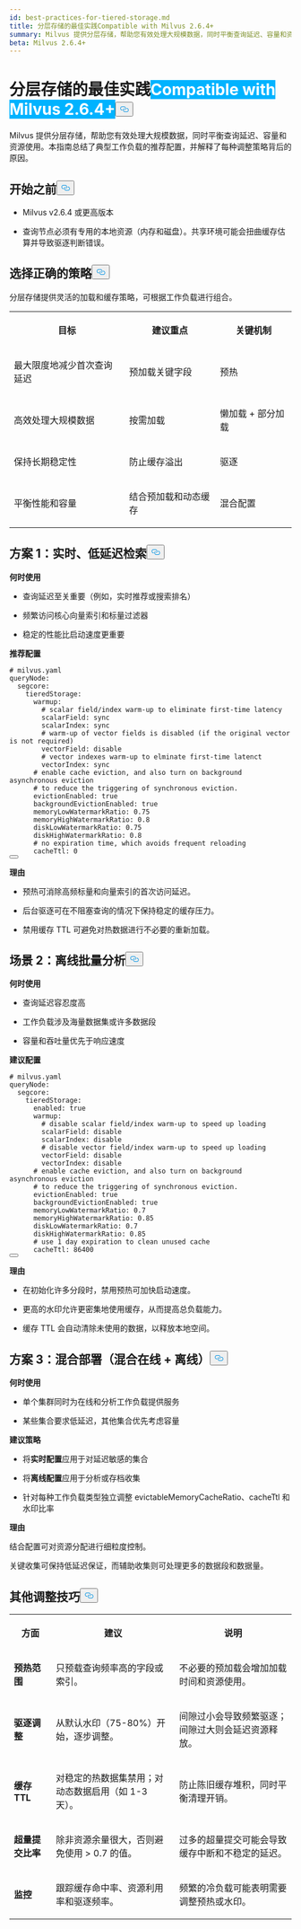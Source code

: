 ```yaml
---
id: best-practices-for-tiered-storage.md
title: 分层存储的最佳实践Compatible with Milvus 2.6.4+
summary: Milvus 提供分层存储，帮助您有效处理大规模数据，同时平衡查询延迟、容量和资源使用。本指南总结了典型工作负载的推荐配置，并解释了每种调整策略背后的原因。
beta: Milvus 2.6.4+
---
```

<h1 id="Best-Practices-for-Tiered-Storage" class="common-anchor-header">分层存储的最佳实践<span class="beta-tag" style="background-color:rgb(0, 179, 255);color:white" translate="no">Compatible with Milvus 2.6.4+</span><button data-href="#Best-Practices-for-Tiered-Storage" class="anchor-icon" translate="no">
      <svg translate="no"
        aria-hidden="true"
        focusable="false"
        height="20"
        version="1.1"
        viewBox="0 0 16 16"
        width="16"
      >
        <path
          fill="#0092E4"
          fill-rule="evenodd"
          d="M4 9h1v1H4c-1.5 0-3-1.69-3-3.5S2.55 3 4 3h4c1.45 0 3 1.69 3 3.5 0 1.41-.91 2.72-2 3.25V8.59c.58-.45 1-1.27 1-2.09C10 5.22 8.98 4 8 4H4c-.98 0-2 1.22-2 2.5S3 9 4 9zm9-3h-1v1h1c1 0 2 1.22 2 2.5S13.98 12 13 12H9c-.98 0-2-1.22-2-2.5 0-.83.42-1.64 1-2.09V6.25c-1.09.53-2 1.84-2 3.25C6 11.31 7.55 13 9 13h4c1.45 0 3-1.69 3-3.5S14.5 6 13 6z"
        ></path>
      </svg>
    </button></h1><p>Milvus 提供分层存储，帮助您有效处理大规模数据，同时平衡查询延迟、容量和资源使用。本指南总结了典型工作负载的推荐配置，并解释了每种调整策略背后的原因。</p>
<h2 id="Before-you-start" class="common-anchor-header">开始之前<button data-href="#Before-you-start" class="anchor-icon" translate="no">
      <svg translate="no"
        aria-hidden="true"
        focusable="false"
        height="20"
        version="1.1"
        viewBox="0 0 16 16"
        width="16"
      >
        <path
          fill="#0092E4"
          fill-rule="evenodd"
          d="M4 9h1v1H4c-1.5 0-3-1.69-3-3.5S2.55 3 4 3h4c1.45 0 3 1.69 3 3.5 0 1.41-.91 2.72-2 3.25V8.59c.58-.45 1-1.27 1-2.09C10 5.22 8.98 4 8 4H4c-.98 0-2 1.22-2 2.5S3 9 4 9zm9-3h-1v1h1c1 0 2 1.22 2 2.5S13.98 12 13 12H9c-.98 0-2-1.22-2-2.5 0-.83.42-1.64 1-2.09V6.25c-1.09.53-2 1.84-2 3.25C6 11.31 7.55 13 9 13h4c1.45 0 3-1.69 3-3.5S14.5 6 13 6z"
        ></path>
      </svg>
    </button></h2><ul>
<li><p>Milvus v2.6.4 或更高版本</p></li>
<li><p>查询节点必须有专用的本地资源（内存和磁盘）。共享环境可能会扭曲缓存估算并导致驱逐判断错误。</p></li>
</ul>
<h2 id="Choose-the-right-strategy" class="common-anchor-header">选择正确的策略<button data-href="#Choose-the-right-strategy" class="anchor-icon" translate="no">
      <svg translate="no"
        aria-hidden="true"
        focusable="false"
        height="20"
        version="1.1"
        viewBox="0 0 16 16"
        width="16"
      >
        <path
          fill="#0092E4"
          fill-rule="evenodd"
          d="M4 9h1v1H4c-1.5 0-3-1.69-3-3.5S2.55 3 4 3h4c1.45 0 3 1.69 3 3.5 0 1.41-.91 2.72-2 3.25V8.59c.58-.45 1-1.27 1-2.09C10 5.22 8.98 4 8 4H4c-.98 0-2 1.22-2 2.5S3 9 4 9zm9-3h-1v1h1c1 0 2 1.22 2 2.5S13.98 12 13 12H9c-.98 0-2-1.22-2-2.5 0-.83.42-1.64 1-2.09V6.25c-1.09.53-2 1.84-2 3.25C6 11.31 7.55 13 9 13h4c1.45 0 3-1.69 3-3.5S14.5 6 13 6z"
        ></path>
      </svg>
    </button></h2><p>分层存储提供灵活的加载和缓存策略，可根据工作负载进行组合。</p>
<table>
   <tr>
     <th><p>目标</p></th>
     <th><p>建议重点</p></th>
     <th><p>关键机制</p></th>
   </tr>
   <tr>
     <td><p>最大限度地减少首次查询延迟</p></td>
     <td><p>预加载关键字段</p></td>
     <td><p>预热</p></td>
   </tr>
   <tr>
     <td><p>高效处理大规模数据</p></td>
     <td><p>按需加载</p></td>
     <td><p>懒加载 + 部分加载</p></td>
   </tr>
   <tr>
     <td><p>保持长期稳定性</p></td>
     <td><p>防止缓存溢出</p></td>
     <td><p>驱逐</p></td>
   </tr>
   <tr>
     <td><p>平衡性能和容量</p></td>
     <td><p>结合预加载和动态缓存</p></td>
     <td><p>混合配置</p></td>
   </tr>
</table>
<h2 id="Scenario-1-real-time-low-latency-retrieval" class="common-anchor-header">方案 1：实时、低延迟检索<button data-href="#Scenario-1-real-time-low-latency-retrieval" class="anchor-icon" translate="no">
      <svg translate="no"
        aria-hidden="true"
        focusable="false"
        height="20"
        version="1.1"
        viewBox="0 0 16 16"
        width="16"
      >
        <path
          fill="#0092E4"
          fill-rule="evenodd"
          d="M4 9h1v1H4c-1.5 0-3-1.69-3-3.5S2.55 3 4 3h4c1.45 0 3 1.69 3 3.5 0 1.41-.91 2.72-2 3.25V8.59c.58-.45 1-1.27 1-2.09C10 5.22 8.98 4 8 4H4c-.98 0-2 1.22-2 2.5S3 9 4 9zm9-3h-1v1h1c1 0 2 1.22 2 2.5S13.98 12 13 12H9c-.98 0-2-1.22-2-2.5 0-.83.42-1.64 1-2.09V6.25c-1.09.53-2 1.84-2 3.25C6 11.31 7.55 13 9 13h4c1.45 0 3-1.69 3-3.5S14.5 6 13 6z"
        ></path>
      </svg>
    </button></h2><p><strong>何时使用</strong></p>
<ul>
<li><p>查询延迟至关重要（例如，实时推荐或搜索排名）</p></li>
<li><p>频繁访问核心向量索引和标量过滤器</p></li>
<li><p>稳定的性能比启动速度更重要</p></li>
</ul>
<p><strong>推荐配置</strong></p>
<pre><code translate="no" class="language-yaml"><span class="hljs-comment"># milvus.yaml</span>
<span class="hljs-attr">queryNode:</span>
  <span class="hljs-attr">segcore:</span>
    <span class="hljs-attr">tieredStorage:</span>
      <span class="hljs-attr">warmup:</span>
        <span class="hljs-comment"># scalar field/index warm-up to eliminate first-time latency</span>
        <span class="hljs-attr">scalarField:</span> <span class="hljs-string">sync</span>
        <span class="hljs-attr">scalarIndex:</span> <span class="hljs-string">sync</span>
        <span class="hljs-comment"># warm-up of vector fields is disabled (if the original vector is not required)</span>
        <span class="hljs-attr">vectorField:</span> <span class="hljs-string">disable</span>
        <span class="hljs-comment"># vector indexes warm-up to elminate first-time latenct</span>
        <span class="hljs-attr">vectorIndex:</span> <span class="hljs-string">sync</span>
      <span class="hljs-comment"># enable cache eviction, and also turn on background asynchronous eviction</span>
      <span class="hljs-comment"># to reduce the triggering of synchronous eviction.</span>
      <span class="hljs-attr">evictionEnabled:</span> <span class="hljs-literal">true</span>
      <span class="hljs-attr">backgroundEvictionEnabled:</span> <span class="hljs-literal">true</span>
      <span class="hljs-attr">memoryLowWatermarkRatio:</span> <span class="hljs-number">0.75</span>
      <span class="hljs-attr">memoryHighWatermarkRatio:</span> <span class="hljs-number">0.8</span>
      <span class="hljs-attr">diskLowWatermarkRatio:</span> <span class="hljs-number">0.75</span>
      <span class="hljs-attr">diskHighWatermarkRatio:</span> <span class="hljs-number">0.8</span>
      <span class="hljs-comment"># no expiration time, which avoids frequent reloading</span>
      <span class="hljs-attr">cacheTtl:</span> <span class="hljs-number">0</span>
<button class="copy-code-btn"></button></code></pre>
<p><strong>理由</strong></p>
<ul>
<li><p>预热可消除高频标量和向量索引的首次访问延迟。</p></li>
<li><p>后台驱逐可在不阻塞查询的情况下保持稳定的缓存压力。</p></li>
<li><p>禁用缓存 TTL 可避免对热数据进行不必要的重新加载。</p></li>
</ul>
<h2 id="Scenario-2-offline-batch-analysis" class="common-anchor-header">场景 2：离线批量分析<button data-href="#Scenario-2-offline-batch-analysis" class="anchor-icon" translate="no">
      <svg translate="no"
        aria-hidden="true"
        focusable="false"
        height="20"
        version="1.1"
        viewBox="0 0 16 16"
        width="16"
      >
        <path
          fill="#0092E4"
          fill-rule="evenodd"
          d="M4 9h1v1H4c-1.5 0-3-1.69-3-3.5S2.55 3 4 3h4c1.45 0 3 1.69 3 3.5 0 1.41-.91 2.72-2 3.25V8.59c.58-.45 1-1.27 1-2.09C10 5.22 8.98 4 8 4H4c-.98 0-2 1.22-2 2.5S3 9 4 9zm9-3h-1v1h1c1 0 2 1.22 2 2.5S13.98 12 13 12H9c-.98 0-2-1.22-2-2.5 0-.83.42-1.64 1-2.09V6.25c-1.09.53-2 1.84-2 3.25C6 11.31 7.55 13 9 13h4c1.45 0 3-1.69 3-3.5S14.5 6 13 6z"
        ></path>
      </svg>
    </button></h2><p><strong>何时使用</strong></p>
<ul>
<li><p>查询延迟容忍度高</p></li>
<li><p>工作负载涉及海量数据集或许多数据段</p></li>
<li><p>容量和吞吐量优先于响应速度</p></li>
</ul>
<p><strong>建议配置</strong></p>
<pre><code translate="no" class="language-yaml"><span class="hljs-comment"># milvus.yaml</span>
<span class="hljs-attr">queryNode:</span>
  <span class="hljs-attr">segcore:</span>
    <span class="hljs-attr">tieredStorage:</span>
      <span class="hljs-attr">enabled:</span> <span class="hljs-literal">true</span>
      <span class="hljs-attr">warmup:</span>
        <span class="hljs-comment"># disable scalar field/index warm-up to speed up loading</span>
        <span class="hljs-attr">scalarField:</span> <span class="hljs-string">disable</span>
        <span class="hljs-attr">scalarIndex:</span> <span class="hljs-string">disable</span>
        <span class="hljs-comment"># disable vector field/index warm-up to speed up loading</span>
        <span class="hljs-attr">vectorField:</span> <span class="hljs-string">disable</span>
        <span class="hljs-attr">vectorIndex:</span> <span class="hljs-string">disable</span>
      <span class="hljs-comment"># enable cache eviction, and also turn on background asynchronous eviction</span>
      <span class="hljs-comment"># to reduce the triggering of synchronous eviction.</span>
      <span class="hljs-attr">evictionEnabled:</span> <span class="hljs-literal">true</span>
      <span class="hljs-attr">backgroundEvictionEnabled:</span> <span class="hljs-literal">true</span>
      <span class="hljs-attr">memoryLowWatermarkRatio:</span> <span class="hljs-number">0.7</span>
      <span class="hljs-attr">memoryHighWatermarkRatio:</span> <span class="hljs-number">0.85</span>
      <span class="hljs-attr">diskLowWatermarkRatio:</span> <span class="hljs-number">0.7</span>
      <span class="hljs-attr">diskHighWatermarkRatio:</span> <span class="hljs-number">0.85</span>
      <span class="hljs-comment"># use 1 day expiration to clean unused cache</span>
      <span class="hljs-attr">cacheTtl:</span> <span class="hljs-number">86400</span>
<button class="copy-code-btn"></button></code></pre>
<p><strong>理由</strong></p>
<ul>
<li><p>在初始化许多分段时，禁用预热可加快启动速度。</p></li>
<li><p>更高的水印允许更密集地使用缓存，从而提高总负载能力。</p></li>
<li><p>缓存 TTL 会自动清除未使用的数据，以释放本地空间。</p></li>
</ul>
<h2 id="Scenario-3-hybrid-deployment-mixed-online-+-offline" class="common-anchor-header">方案 3：混合部署（混合在线 + 离线）<button data-href="#Scenario-3-hybrid-deployment-mixed-online-+-offline" class="anchor-icon" translate="no">
      <svg translate="no"
        aria-hidden="true"
        focusable="false"
        height="20"
        version="1.1"
        viewBox="0 0 16 16"
        width="16"
      >
        <path
          fill="#0092E4"
          fill-rule="evenodd"
          d="M4 9h1v1H4c-1.5 0-3-1.69-3-3.5S2.55 3 4 3h4c1.45 0 3 1.69 3 3.5 0 1.41-.91 2.72-2 3.25V8.59c.58-.45 1-1.27 1-2.09C10 5.22 8.98 4 8 4H4c-.98 0-2 1.22-2 2.5S3 9 4 9zm9-3h-1v1h1c1 0 2 1.22 2 2.5S13.98 12 13 12H9c-.98 0-2-1.22-2-2.5 0-.83.42-1.64 1-2.09V6.25c-1.09.53-2 1.84-2 3.25C6 11.31 7.55 13 9 13h4c1.45 0 3-1.69 3-3.5S14.5 6 13 6z"
        ></path>
      </svg>
    </button></h2><p><strong>何时使用</strong></p>
<ul>
<li><p>单个集群同时为在线和分析工作负载提供服务</p></li>
<li><p>某些集合要求低延迟，其他集合优先考虑容量</p></li>
</ul>
<p><strong>建议策略</strong></p>
<ul>
<li><p>将<strong>实时配置</strong>应用于对延迟敏感的集合</p></li>
<li><p>将<strong>离线配置</strong>应用于分析或存档收集</p></li>
<li><p>针对每种工作负载类型独立调整 evictableMemoryCacheRatio、cacheTtl 和水印比率</p></li>
</ul>
<p><strong>理由</strong></p>
<p>结合配置可对资源分配进行细粒度控制。</p>
<p>关键收集可保持低延迟保证，而辅助收集则可处理更多的数据段和数据量。</p>
<h2 id="Additional-tuning-tips" class="common-anchor-header">其他调整技巧<button data-href="#Additional-tuning-tips" class="anchor-icon" translate="no">
      <svg translate="no"
        aria-hidden="true"
        focusable="false"
        height="20"
        version="1.1"
        viewBox="0 0 16 16"
        width="16"
      >
        <path
          fill="#0092E4"
          fill-rule="evenodd"
          d="M4 9h1v1H4c-1.5 0-3-1.69-3-3.5S2.55 3 4 3h4c1.45 0 3 1.69 3 3.5 0 1.41-.91 2.72-2 3.25V8.59c.58-.45 1-1.27 1-2.09C10 5.22 8.98 4 8 4H4c-.98 0-2 1.22-2 2.5S3 9 4 9zm9-3h-1v1h1c1 0 2 1.22 2 2.5S13.98 12 13 12H9c-.98 0-2-1.22-2-2.5 0-.83.42-1.64 1-2.09V6.25c-1.09.53-2 1.84-2 3.25C6 11.31 7.55 13 9 13h4c1.45 0 3-1.69 3-3.5S14.5 6 13 6z"
        ></path>
      </svg>
    </button></h2><table>
   <tr>
     <th><p>方面</p></th>
     <th><p>建议</p></th>
     <th><p>说明</p></th>
   </tr>
   <tr>
     <td><p><strong>预热范围</strong></p></td>
     <td><p>只预载查询频率高的字段或索引。</p></td>
     <td><p>不必要的预加载会增加加载时间和资源使用。</p></td>
   </tr>
   <tr>
     <td><p><strong>驱逐调整</strong></p></td>
     <td><p>从默认水印（75-80%）开始，逐步调整。</p></td>
     <td><p>间隙过小会导致频繁驱逐；间隙过大则会延迟资源释放。</p></td>
   </tr>
   <tr>
     <td><p><strong>缓存 TTL</strong></p></td>
     <td><p>对稳定的热数据集禁用；对动态数据启用（如 1-3 天）。</p></td>
     <td><p>防止陈旧缓存堆积，同时平衡清理开销。</p></td>
   </tr>
   <tr>
     <td><p><strong>超量提交比率</strong></p></td>
     <td><p>除非资源余量很大，否则避免使用 &gt; 0.7 的值。</p></td>
     <td><p>过多的超量提交可能会导致缓存中断和不稳定的延迟。</p></td>
   </tr>
   <tr>
     <td><p><strong>监控</strong></p></td>
     <td><p>跟踪缓存命中率、资源利用率和驱逐频率。</p></td>
     <td><p>频繁的冷负载可能表明需要调整预热或水印。</p></td>
   </tr>
</table>
